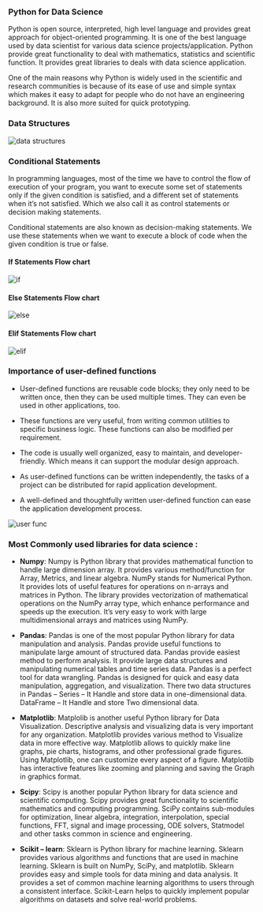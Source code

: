 ### Python for Data Science

Python is open source, interpreted, high level language and provides great approach for object-oriented programming. It is one of the best language used by data scientist for various data science projects/application. Python provide great functionality to deal with mathematics, statistics and scientific function. It provides great libraries to deals with data science application.

One of the main reasons why Python is widely used in the scientific and research communities is because of its ease of use and simple syntax which makes it easy to adapt for people who do not have an engineering background. It is also more suited for quick prototyping.


### Data Structures

![data structures](/img/data-structure.png)


### Conditional Statements

In programming languages, most of the time we have to control the flow of execution of your program, you want to execute some set of statements only if the given condition is satisfied, and a different set of statements when it’s not satisfied. Which we also call it as control statements or decision making statements.

Conditional statements are also known as decision-making statements. We use these statements when we want to execute a block of code when the given condition is true or false.

#### If Statements Flow chart

![if](/img/Python_if_statement.jpg)

#### Else Statements Flow chart

![else](/img/Python_if_else_statement.jpg)

#### Elif Statements Flow chart

![elif](/img/Python_if_elif_else_statement.jpg)


### Importance of user-defined functions

* User-defined functions are reusable code blocks; they only need to be written
once, then they can be used multiple times. They can even be used in other applications, too.


* These functions are very useful, from writing common utilities to specific business logic. These functions can also be modified per requirement.


* The code is usually well organized, easy to maintain, and developer-friendly. Which means it can support the modular design approach.


* As user-defined functions can be written independently, the tasks of a project can be distributed for rapid application development.

* A well-defined and thoughtfully written user-defined function can ease the application development process.

![user func](/img/1_EXjO49w7nU0XDUxkSbaf7w.png)

### Most Commonly used libraries for data science :

* **Numpy**: Numpy is Python library that provides mathematical function to handle large dimension array. It provides various method/function for Array, Metrics, and linear algebra.
NumPy stands for Numerical Python. It provides lots of useful features for operations on n-arrays and matrices in Python. The library provides vectorization of mathematical operations on the NumPy array type, which enhance performance and speeds up the execution. It’s very easy to work with large multidimensional arrays and matrices using NumPy.

* **Pandas**: Pandas is one of the most popular Python library for data manipulation and analysis. Pandas provide useful functions to manipulate large amount of structured data. Pandas provide easiest method to perform analysis. It provide large data structures and manipulating numerical tables and time series data. Pandas is a perfect tool for data wrangling. Pandas is designed for quick and easy data manipulation, aggregation, and visualization. There two data structures in Pandas –
Series – It Handle and store data in one-dimensional data.
DataFrame – It Handle and store Two dimensional data.

* **Matplotlib**: Matplolib is another useful Python library for Data Visualization. Descriptive analysis and visualizing data is very important for any organization. Matplotlib provides various method to Visualize data in more effective way. Matplotlib allows to quickly make line graphs, pie charts, histograms, and other professional grade figures. Using Matplotlib, one can customize every aspect of a figure. Matplotlib has interactive features like zooming and planning and saving the Graph in graphics format.

* **Scipy**: Scipy is another popular Python library for data science and scientific computing. Scipy provides great functionality to scientific mathematics and computing programming. SciPy contains sub-modules for optimization, linear algebra, integration, interpolation, special functions, FFT, signal and image processing, ODE solvers, Statmodel and other tasks common in science and engineering.

* **Scikit – learn**: Sklearn is Python library for machine learning. Sklearn provides various algorithms and functions that are used in machine learning. Sklearn is built on NumPy, SciPy, and matplotlib. Sklearn provides easy and simple tools for data mining and data analysis. It provides a set of common machine learning algorithms to users through a consistent interface. Scikit-Learn helps to quickly implement popular algorithms on datasets and solve real-world problems.
